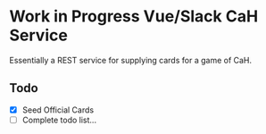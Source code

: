 # Work in Progress Vue/Slack CaH Service

Essentially a REST service for supplying cards for a game of CaH.

## Todo

+ [x] Seed Official Cards
+ [ ] Complete todo list...